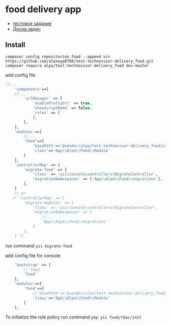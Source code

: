 # food delivery app
- [тестовое задание](/docs/task.md)
- [Доска задач](https://github.com/alexeyp0708/test-technovisor-delivery_food/projects/1)

## Install

`composer config repositories.food --append vcs https://github.com/alexeyp0708/test-technovisor-delivery_food.git`  
`composer require alpa/test-technovisor-delivery_food dev-master`  

add config file 

```php
//....
    'components'=>[
    //...
        'urlManager' => [
            'enablePrettyUrl' => true,
            'showScriptName' => false,
            'rules' => [
            ],
        ],
    ],
    'modules'=>[
        //...
        'food'=>[
            'basePath'=>'@vendor/alpa/test-technovisor-delivery_food/src/food',
            'class'=>'App\\Alpa\\Food\\Module'
        ]
    ],
    'controllerMap' => [
        'migrate-food' => [
            'class' => 'yii\console\controllers\MigrateController',
            'migrationNamespaces' => ['App\\Alpa\\Food\\migrations'],
        ],
    ]
    // or     
   /* 'controllerMap' => [
        'migrate-modules' => [
            'class' => 'yii\console\controllers\MigrateController',
            'migrationNamespaces' => [
                //...
                'App\\Alpa\\Food\\migrations'
            ]
        ],
    ] */
```
run command `yii migrate-food`


add config file for console

```php
    'bootstrap' => [
        // food
        'food'
    ],
    'modules'=>[
        'food'=>[
            //'basePath'=>'@vendor/alpa/test-technovisor-delivery_food/src/food',
            'class'=>'App\\Alpa\\Food\\Module'
        ]
    ],
```
To initialize the role policy
run command `php yii food/rbac/init`


